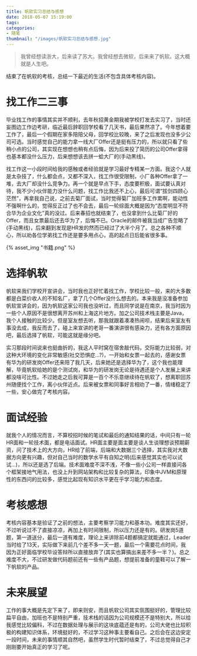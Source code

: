 ```yaml
---
title: 帆软实习总结与感想
date: 2018-05-07 15:19:00
tags:
categories:
- 随笔
thumbnail: "/images/帆软实习总结与感想.jpg"
---
```

> 我曾经想读浙大，后来读了苏大。我曾经想去微软，后来来了帆软。这大概就是人生吧。

结束了在帆软的考核，总结一下最近的生活(不包含具体考核内容)。

# 找工作二三事
毕业找工作的事情其实并不顺利，去年秋招黄金期我被学校打发去实习了，当时还妄图边工作边考研，临近最后辞职回学校看了几天书，最后果然凉了。今年想着要工作了，最后一个假期在家多陪陪父母，回学校比较晚，来了之后发现也没多少公司可选。当时感觉自己的能力拿一线大厂Offer还是挺有压力的，所以就只看了些稍小点的公司，其实现在想想也稍有点后悔，因为后来投了简历的公司Offer拿得也基本都没什么压力，后来想想该去拼一蛤大厂的(手动黑线)。

找工作这一小段时间给我的感触或者经验就是学习最好专精某一方面。我这个人就是太杂技了，什么都会点，又都不深入，找工作很受限制，小厂各种Offer拿了一堆，去大厂却没什么竞争力。再一个就是早点下手，态度要积极，面试要认真对待，我不少小伙伴能力没什么问题，找工作比我还不上心，最后可谓“拔剑四顾心茫然”，再拿我自己说，之前去菊厂面试，当时觉得菊厂加班多工作累啊，能动性不强啊什么的，觉得反正过了也不会去，最后一轮综面大概是因为“态度明显不符合华为企业文化”真的没过。后来春招也就结束了，也没拿到什么比菊厂好的Offer，而且女票最后还去华为了，后悔不已。Oracle的邮件被我当成广告忽略了(手动黑线)，后来翻到发现是HR发的然而已经过了大半个月了。总之各种不顺心，所以劝各位学弟找工作还是要多用点心，高的起点日后能省很多事。

{% asset_img "书籍.png" %}

# 选择帆软
帆软来我们学校开宣讲会，当时我也正好忙着找工作，学校比较一般，来的大多数都是白菜价收人的不知名厂，拿了几个Offer没什么想去的。本来我是没准备参加帆软宣讲会的，因为帆软这家公司我也没听过，而且同学说是在南京，我当时因为一些个人原因不是很想离开苏州和上海这片地方。加之公司技术栈主要是Java，我个人接触的比较少。但是室友想去听，那我就跟着凑凑热闹呗，结果后来室友有事没去成，我反而去了，碰上来宣讲的老哥一番演讲很有感染力，还有各方面原因吧，最后选择了帆软，可能这就是缘分吧。

实习那段时间说来也挺曲折的，我这人平时窝在宿舍敲代码，交际能力比较弱，对这种大环境的变化非常敏感(社交恐惧症...?)，一开始和女票一起去的，感谢女票有华为的研发岗Offer还来陪了我几天，后来她还是选择华为了，这个我也能理解，毕竟帆软给她的是个测试岗，和华为的研发岗无论是待遇还是个人发展上来讲都没啥可比性。不过她走之后我可算是一百个不乐意继续待在帆软了，想离职回苏州随便找个工作，离小伙伴近点。后来被女票和同事好言相劝了一番，情绪稳定了一些，安心做完了考核内容。

# 面试经验
就我个人的情况而言，不算校招时候的笔试和最后的通知结果的话，中间只有一轮HR面和一轮技术面，都是电话面试。HR面主要是面主要是谈人生谈理想谈预期薪资，问了技术上的大方向，HR给了前端，后端和大数据三个选择，其实我对大数据方向更有兴趣，但对自己当时的数学水平有自知之明(后来感觉其实也可以试试...)，所以还是选了后端。技术面难度不深不浅，不像一些小公司一样直接问各个框架接地气用法，也没上升到网站架构和比较复杂的算法，印象中JVM和原理性的东西问的比较多，感觉比起现有知识水平更在乎学习能力和态度。

# 考核感想
考核内容基本是验证了之前的想法，主要考察学习能力和基本功。难度其实还好，不过听说过不了直接凉凉，再加上有时间限制，所以压力还是有的。研发岗5道题，第一道送分，最后一道有难度，理论上来讲除前4题都搞定就能通过，Leader当时给了13天，实际做下来前几个差不多一天一题，最后一个需要花点时间，我因为正好面临学校毕设答辩所以直接放弃了(其实也算搞出来差不多一半？)。总之难度不大，不过研发做代码题前还有一些有产品题，想提前准备的童鞋可以了解一下帆软的产品。

# 未来展望
工作的事大概是先定下来了，即来则安，而且帆软公司其实氛围挺好的，管理比较扁平自由，加班也不是特别严重，技术栈的话因为公司规模还不是特别大，所以给我感觉比较偏科，不过在数据处理与展示的这块底蕴还是有的，公司大佬也比较积极的构建知识体系，环境挺好的，不过学习这种事主要看自己。之后会在这边安定一段时间，未来的事情顺其自然吧，虽然学生时代暂时结束了，不过总觉得自己才刚刚要开始真正的学习了呢。
